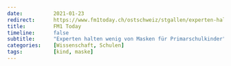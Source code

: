 ```yaml
---
date:          2021-01-23
redirect:      https://www.fm1today.ch/ostschweiz/stgallen/experten-halten-wenig-von-masken-fuer-primarschulkinder-140684233
title:         FM1 Today
timeline:      false
subtitle:      "Experten halten wenig von Masken für Primarschulkinder"
categories:    [Wissenschaft, Schulen]
tags:          [kind, maske]
---
```

